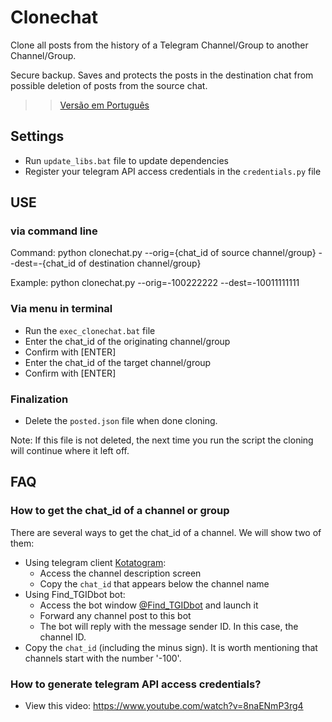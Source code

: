 # Clonechat

Clone all posts from the history of a Telegram Channel/Group to another Channel/Group.

Secure backup. Saves and protects the posts in the destination chat from possible deletion of posts from the source chat.

>> [Versão em Português](README_ptbr.md)

## Settings
- Run `update_libs.bat` file to update dependencies
- Register your telegram API access credentials in the `credentials.py` file

## USE

### via command line

Command: python clonechat.py --orig={chat_id of source channel/group} --dest=-{chat_id of destination channel/group}

Example: python clonechat.py --orig=-100222222 --dest=-10011111111

### Via menu in terminal

- Run the `exec_clonechat.bat` file
- Enter the chat_id of the originating channel/group
- Confirm with [ENTER]
- Enter the chat_id of the target channel/group
- Confirm with [ENTER]

### Finalization

- Delete the `posted.json` file when done cloning.

Note: If this file is not deleted, the next time you run the script the cloning will continue where it left off.

## FAQ

### How to get the chat_id of a channel or group

There are several ways to get the chat_id of a channel. We will show two of them:
- Using telegram client [Kotatogram](https://kotatogram.github.io/download/):
  - Access the channel description screen
  - Copy the `chat_id` that appears below the channel name
- Using Find_TGIDbot bot:
  - Access the bot window [@Find_TGIDbot](http://t.me/Find_TGIDbot) and launch it
  - Forward any channel post to this bot
  - The bot will reply with the message sender ID. In this case, the channel ID.
- Copy the `chat_id` (including the minus sign). It is worth mentioning that channels start with the number '-100'.

### How to generate telegram API access credentials?

- View this video: https://www.youtube.com/watch?v=8naENmP3rg4 